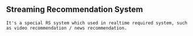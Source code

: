 ## Streaming Recommendation System 
    It's a special RS system which used in realtime required system, such as video recommendation / news recommendation.
    